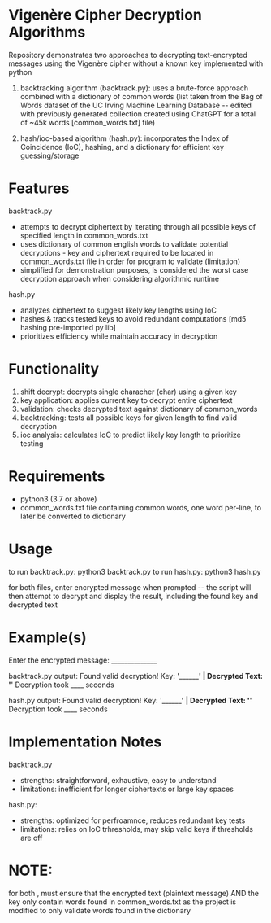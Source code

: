 

# Vigenère Cipher Decryption Algorithms

Repository demonstrates two approaches to decrypting text-encrypted messages using the Vigenère cipher
without a known key implemented with python

1. backtracking algorithm (backtrack.py):  uses a brute-force approach combined with a dictionary of common words (list taken from the Bag of Words dataset of the UC Irving Machine Learning Database
   -- edited with previously generated collection created using ChatGPT for a total of ~45k words
   [common_words.txt] file)

2. hash/ioc-based algorithm (hash.py): incorporates the Index of Coincidence (IoC), hashing, and a dictionary for efficient key guessing/storage


# Features

backtrack.py
- attempts to decrypt ciphertext by iterating through all possible keys of specified length in common_words.txt
- uses dictionary of common english words to validate potential decryptions - key and ciphertext required to be located in common_words.txt file in order for program to validate (limitation)
- simplified for demonstration purposes, is considered the worst case decryption approach when
  considering algorithmic runtime

hash.py
- analyzes ciphertext to suggest likely key lengths using IoC 
- hashes & tracks tested keys to avoid redundant computations [md5 hashing pre-imported py lib]
- prioritizes efficiency while maintain accuracy in decryption


# Functionality

1. shift decrypt: decrypts single characher (char) using a given key
2. key application: applies current key to decrypt entire ciphertext
3. validation: checks decrypted text against dictionary of common_words
4. backtracking: tests all possible keys for given length to find valid decryption
5. ioc analysis: calculates IoC to predict likely key length to prioritize testing


# Requirements

- python3 (3.7 or above)
- common_words.txt file containing common words, one word per-line, to later be converted to dictionary


# Usage

to run backtrack.py:  python3 backtrack.py
to run hash.py:       python3 hash.py

for both files, enter encrypted message when prompted -- the script will then attempt to decrypt and display the result, including the found key and decrypted text


# Example(s)

Enter the encrypted message: ______________

backtrack.py output:
Found valid decryption!
Key: '______________' | Decrypted Text: '________'
Decryption took ____ seconds

hash.py output:
Found valid decryption!
Key: '______________' | Decrypted Text: '________'
Decryption took ____ seconds


# Implementation Notes

backtrack.py
- strengths: straightforward, exhaustive, easy to understand
- limitations: inefficient for longer ciphertexts or large key spaces

hash.py:
- strengths: optimized for perfroamnce, reduces redundant key tests
- limitations: relies on IoC trhresholds, may skip valid keys if thresholds are off

# NOTE: 
for both , must ensure that the encrypted text (plaintext message) AND the key only contain words found in common_words.txt as the project is modified to only validate words found in the dictionary
